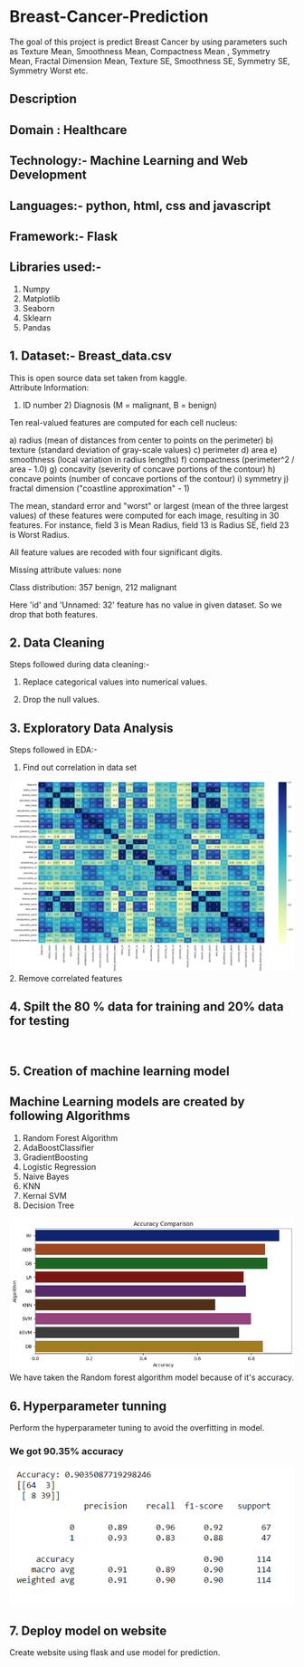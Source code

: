 # Breast-Cancer-Prediction
The goal of this project is predict Breast Cancer by using parameters such as Texture Mean, Smoothness Mean, Compactness Mean
, Symmetry Mean, Fractal Dimension Mean, Texture SE, Smoothness SE, Symmetry SE, Symmetry Worst etc.

## Description
## Domain : Healthcare
## Technology:- Machine Learning and Web Development
## Languages:- python, html, css and javascript
## Framework:- Flask 
## Libraries used:-
1. Numpy
2. Matplotlib
3. Seaborn
4. Sklearn
5. Pandas
## 1. Dataset:- Breast_data.csv
This is open source data set taken from kaggle. <br/>
Attribute Information:

1) ID number 2) Diagnosis (M = malignant, B = benign)

Ten real-valued features are computed for each cell nucleus:

a) radius (mean of distances from center to points on the perimeter) b) texture (standard deviation of gray-scale values) c) perimeter d) area e) smoothness (local variation in radius lengths) f) compactness (perimeter^2 / area - 1.0) g) concavity (severity of concave portions of the contour) h) concave points (number of concave portions of the contour) i) symmetry j) fractal dimension ("coastline approximation" - 1)

The mean, standard error and "worst" or largest (mean of the three largest values) of these features were computed for each image, resulting in 30 features. For instance, field 3 is Mean Radius, field 13 is Radius SE, field 23 is Worst Radius.

All feature values are recoded with four significant digits.

Missing attribute values: none

Class distribution: 357 benign, 212 malignant

Here 'id' and 'Unnamed: 32' feature has no value in given dataset. So we drop that both features.

## 2. Data Cleaning
Steps followed during data cleaning:-
1. Replace categorical values into numerical values.

2. Drop the null values.
## 3. Exploratory Data Analysis
Steps followed in EDA:-
1. Find out correlation in data set
<img src="Images/Breast_hm.png" alt=""/>
2. Remove correlated features


## 4. Spilt the 80 % data for training and 20% data for testing
<br/>

## 5. Creation of machine learning model

## Machine Learning models are created by following Algorithms
1. Random Forest Algorithm
2. AdaBoostClassifier
3. GradientBoosting
4. Logistic Regression
5. Naive Bayes
6. KNN
7. Kernal SVM
8. Decision Tree
<img src="Images/Breast_Acc_compa.png" alt=""/>
We have taken the Random forest algorithm model because of it's accuracy.

## 6. Hyperparameter tunning
Perform the hyperparameter tuning to avoid the overfitting in model.
### We got 90.35% accuracy 
<img src="Images/Breast_final_acc.PNG" alt=""/>

## 7. Deploy model on website
Create website using flask and use model for prediction.

